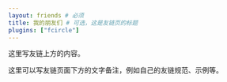 ```yaml
---
layout: friends # 必须
title: 我的朋友们 # 可选，这是友链页的标题
plugins: ["fcircle"]
---
```


这里写友链上方的内容。

<!-- more -->

这里可以写友链页面下方的文字备注，例如自己的友链规范、示例等。
